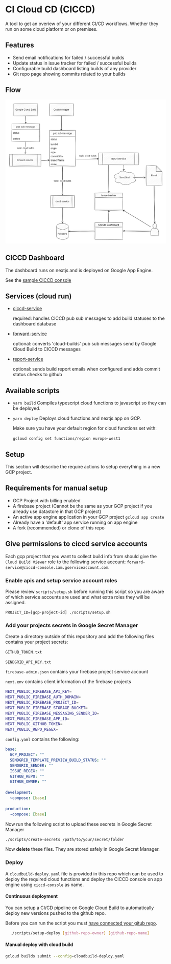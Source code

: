 # CI Cloud CD (CICCD)

A tool to get an overiew of your different CI/CD workflows. Whether they run on some cloud platform or on premises.

## Features

- Send email notifications for failed / successful builds
- Update status in issue tracker for failed / successful builds
- Configurable build dashboard listing builds of any provider
- Git repo page showing commits related to your builds

## Flow

![ciccd-flow](chart.png)

## CICCD Dashboard

The dashboard runs on nextjs and is deployed on Google App Engine.

See the [sample CICCD console](https://ciccd-console.ew.r.appspot.com/)

## Services (cloud run)

- [ciccd-service](packages/ciccd-service/README.md)

  required: handles CICCD pub sub messages to add build statuses to the dashboard database

- [forward-service](packages/forward-service/README.md)
  
  optional: converts 'cloud-builds' pub sub messages send by Google Cloud Build to CICCD messages

- [report-service](packages/ciccd-service/README.md)

  optional: sends build report emails when configured and adds commit status checks to github


## Available scripts

- `yarn build` Compiles typescript cloud functions to javascript so they can be deployed.

- `yarn deploy` Deploys cloud functions and nextjs app on GCP. 

    Make sure you have your default region for cloud functions set with: 

    `gcloud config set functions/region europe-west1`

## Setup

This section will describe the require actions to setup everything in a new GCP project.

## Requirements for manual setup

- GCP Project with billing enabled
- A firebase project (Cannot be the same as your GCP project if you already use datastore in that GCP project)
- An active app engine application in your GCP project `gcloud app create`
- Already have a 'default' app service running on app engine
- A fork (recommended) or clone of this repo

## Give permissions to ciccd service accounts

Each gcp project that you want to collect build info from should give the `Cloud Build Viewer` role to the following
service account: `forward-service@ciccd-console.iam.gserviceaccount.com`.

### Enable apis and setup service account roles

Please review `scripts/setup.sh` before running this script so you are aware of which service accounts are used
and what extra roles they will be assigned.

```
PROJECT_ID=[gcp-project-id] ./scripts/setup.sh
```

### Add your projects secrets in Google Secret Manager

Create a directory outside of this repository and add the following files contains your project secrets:

`GITHUB_TOKEN.txt`

`SENDGRID_API_KEY.txt`

`firebase-admin.json` contains your firebase project service account

`next.env` contains client information of the firebase projects

```sh
NEXT_PUBLIC_FIREBASE_API_KEY=
NEXT_PUBLIC_FIREBASE_AUTH_DOMAIN=
NEXT_PUBLIC_FIREBASE_PROJECT_ID=
NEXT_PUBLIC_FIREBASE_STORAGE_BUCKET=
NEXT_PUBLIC_FIREBASE_MESSAGING_SENDER_ID=
NEXT_PUBLIC_FIREBASE_APP_ID=
NEXT_PUBLIC_GITHUB_TOKEN=
NEXT_PUBLIC_REPO_REGEX=
```

`config.yaml` contains the following:

```yaml
base:
  GCP_PROJECT: ""
  SENDGRID_TEMPLATE_PREVIEW_BUILD_STATUS: ""
  SENDGRID_SENDER: ""
  ISSUE_REGEX: ""
  GITHUB_REPO: ""
  GITHUB_OWNER: ""

development:
  ~compose: [base]

production:
  ~compose: [base]
```


Now run the following script to upload these secrets in Google Secret Manager
```sh
./scripts/create-secrets /path/to/your/secret/folder

```

Now **delete** these files. They are stored safely in Google Secret Manager.

### Deploy

A `cloudbuild-deploy.yaml` file is provided in this repo which can be used to deploy the required cloud functions
and deploy the CICCD console on app engine using `ciccd-console` as name.

#### Continuous deployment

You can setup a CI/CD pipeline on Google Cloud Build to automatically deploy new versions pushed to the github repo.

Before you can run the script you must [have connected your gitub repo](https://console.cloud.google.com/cloud-build/repos).

```sh
  ./scripts/setup-deploy [github-repo-owner] [github-repo-name]
```

#### Manual deploy with cloud build

```sh
gcloud builds submit --config=cloudbuild-deploy.yaml
```